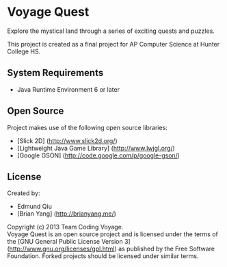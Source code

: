 Voyage Quest
=============
Explore the mystical land through a series of exciting quests and puzzles.

This project is created as a final project for AP Computer Science at Hunter College HS.

System Requirements
------------------------
* Java Runtime Environment 6 or later

Open Source
------------------------
Project makes use of the following open source libraries:
* [Slick 2D] (http://www.slick2d.org/)
* [Lightweight Java Game Library] (http://www.lwjgl.org/)
* [Google GSON] (http://code.google.com/p/google-gson/)

License
------------------------
Created by:
* Edmund Qiu
* [Brian Yang] (http://brianyang.me/)

Copyright (c) 2013 Team Coding Voyage.  
Voyage Quest is an open source project and is licensed under the terms of the [GNU General Public License Version 3] (http://www.gnu.org/licenses/gpl.html) as published by the Free Software Foundation. Forked projects should be licensed under similar terms.
